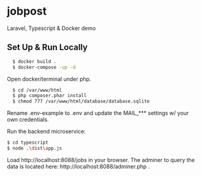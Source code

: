 
# jobpost

Laravel, Typescript &amp; Docker demo




## Set Up & Run Locally

```bash
  $ docker build .
  $ docker-compose -up -d
```
Open docker/terminal under php.

```bash
  $ cd /var/www/html
  $ php composer.phar install
  $ chmod 777 /var/www/html/database/database.sqlite
```
Rename .env-example to .env and update the MAIL_*** settings w/ your own credentials.

Run the backend microservice:
```bash
$ cd typescript
$ node .\dist\app.js
```
Load http://localhost:8088/jobs in your browser.
The adminer to query the data is located here: http://localhost:8088/adminer.php .
